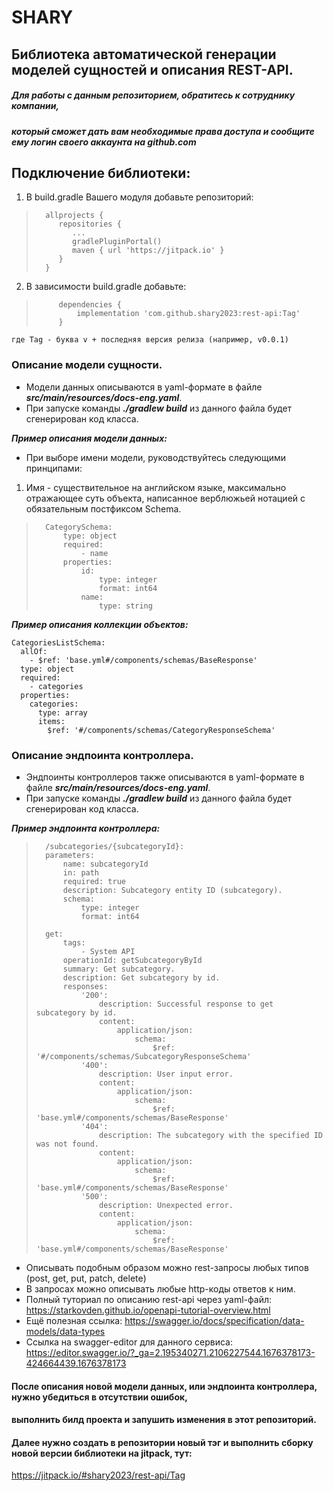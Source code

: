 SHARY
=====
Библиотека автоматической генерации моделей сущностей и описания REST-API.
-----
##### Для работы с данным репозиторием, обратитесь к сотруднику компании, 
##### который сможет дать вам необходимые права доступа и сообщите ему логин своего аккаунта на github.com


Подключение библиотеки:
-----
1. В build.gradle Вашего модуля добавьте репозиторий: 

>
>       allprojects {
>		   repositories {
>			  ...
>             gradlePluginPortal()
>			  maven { url 'https://jitpack.io' }
>		   }
>	    }
> 

2. В зависимости build.gradle добавьте:

>          dependencies {
>              implementation 'com.github.shary2023:rest-api:Tag'
>          }

    где Tag - буква v + последняя версия релиза (например, v0.0.1)

### Описание модели сущности.

- Модели данных описываются в yaml-формате в файле ___src/main/resources/docs-eng.yaml___. 
- При запуске команды ___./gradlew build___ из данного файла будет сгенерирован код класса.

***Пример описания модели данных:***
- При выборе имени модели, руководствуйтесь следующими принципами:
1. Имя - существительное на английском языке, максимально отражающее суть объекта, написанное
верблюжьей нотацией с обязательным постфиксом Schema.

>
>       CategorySchema:
>           type: object
>           required:
>               - name
>           properties:
>               id:
>                   type: integer
>                   format: int64
>               name:
>                   type: string

***Пример описания коллекции объектов:***

    CategoriesListSchema:
      allOf:
        - $ref: 'base.yml#/components/schemas/BaseResponse'
      type: object
      required:
        - categories
      properties:
        categories:
          type: array
          items:
            $ref: '#/components/schemas/CategoryResponseSchema'

### Описание эндпоинта контроллера.

- Эндпоинты контроллеров также описываются в yaml-формате в файле ___src/main/resources/docs-eng.yaml___.
- При запуске команды ___./gradlew build___ из данного файла будет сгенерирован код класса.

***Пример эндпоинта контроллера:***

>
>       /subcategories/{subcategoryId}:
>       parameters:
>           name: subcategoryId 
>           in: path
>           required: true
>           description: Subcategory entity ID (subcategory).
>           schema:
>               type: integer
>               format: int64
>
>       get:
>           tags:
>               - System API
>           operationId: getSubcategoryById
>           summary: Get subcategory.
>           description: Get subcategory by id.
>           responses:
>               '200':
>                   description: Successful response to get subcategory by id.
>                   content:
>                       application/json:
>                           schema:
>                               $ref: '#/components/schemas/SubcategoryResponseSchema'
>               '400':
>                   description: User input error.
>                   content:
>                       application/json:
>                           schema:
>                               $ref: 'base.yml#/components/schemas/BaseResponse'
>               '404':
>                   description: The subcategory with the specified ID was not found.
>                   content:
>                       application/json:
>                           schema:
>                               $ref: 'base.yml#/components/schemas/BaseResponse'
>               '500':
>                   description: Unexpected error.
>                   content:
>                       application/json:
>                           schema:
>                               $ref: 'base.yml#/components/schemas/BaseResponse'
>

- Описывать подобным образом можно rest-запросы любых типов (post, get, put, patch, delete) 
- В запросах можно описывать любые http-коды ответов к ним.
- Полный туториал по описанию rest-api через yaml-файл: https://starkovden.github.io/openapi-tutorial-overview.html
- Ещё полезная ссылка: https://swagger.io/docs/specification/data-models/data-types
- Ссылка на swagger-editor для данного сервиса: https://editor.swagger.io/?_ga=2.195340271.2106227544.1676378173-424664439.1676378173
#### После описания новой модели данных, или эндпоинта контроллера, нужно убедиться в отсутствии ошибок,
#### выполнить билд проекта и запушить изменения в этот репозиторий.

#### Далее нужно создать в репозитории новый тэг и выполнить сборку новой версии библиотеки на jitpack, тут:

https://jitpack.io/#shary2023/rest-api/Tag
